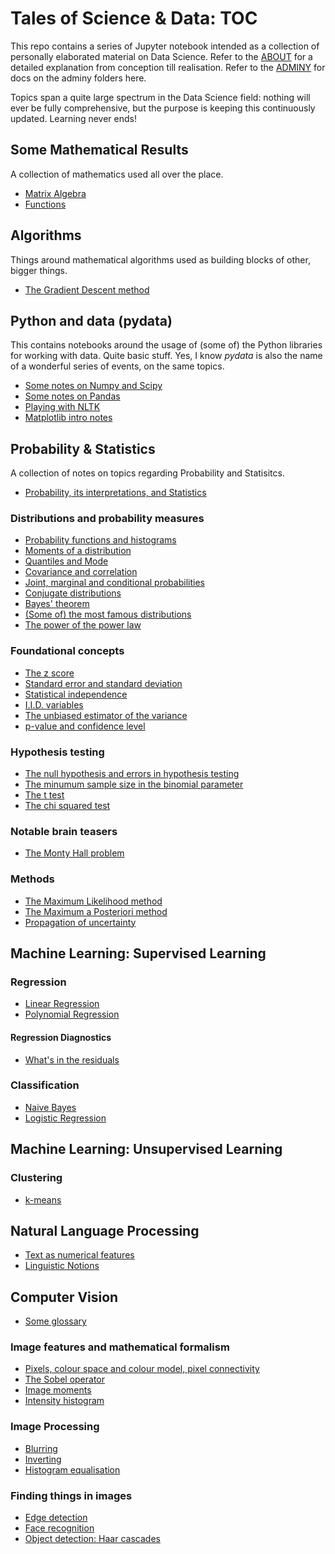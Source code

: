 # Tales of Science & Data: TOC

This repo contains a series of Jupyter notebook intended as a collection of personally elaborated material on Data Science. Refer to the [ABOUT](about.md) for a detailed explanation from conception till realisation. Refer to the [ADMINY](adminy.md) for docs on the adminy folders here.

Topics span a quite large spectrum in the Data Science field: nothing will ever be fully comprehensive, but the purpose is keeping this continuously updated. Learning never ends!
 

## Some Mathematical Results

A collection of mathematics used all over the place.

* [Matrix Algebra](http://nbviewer.jupyter.org/github/martinapugliese/tales-science-data/tree/master/maths/matrices.ipynb)
* [Functions](http://nbviewer.jupyter.org/github/martinapugliese/tales-science-data/tree/master/algebra/matrices.ipynb)


## Algorithms

Things around mathematical algorithms used as building blocks of other, bigger things.

* [The Gradient Descent method](http://nbviewer.jupyter.org/github/martinapugliese/tales-science-data/blob/master/algorithms/gradient-descent.ipynb)


## Python and data (pydata)

This contains notebooks around the usage of (some of) the Python libraries for working with data. Quite basic stuff. Yes, I know *pydata* is also the name of a wonderful series of events, on the same topics.

* [Some notes on Numpy and Scipy](http://nbviewer.jupyter.org/github/martinapugliese/tales-science-data/blob/master/pydata-notes/numpy-scipy.ipynb)
* [Some notes on Pandas](http://nbviewer.jupyter.org/github/martinapugliese/tales-science-data/blob/master/pydata-notes/pandas.ipynb)
* [Playing with NLTK](http://nbviewer.jupyter.org/github/martinapugliese/tales-science-data/blob/master/pydata-notes/nltk.ipynb)
* [Matplotlib intro notes](http://nbviewer.jupyter.org/github/martinapugliese/tales-science-data/blob/master/pydata-notes/matplotlib.ipynb)


## Probability & Statistics

A collection of notes on topics regarding Probability and Statisitcs.

* [Probability, its interpretations, and Statistics](http://nbviewer.jupyter.org/github/martinapugliese/tales-science-data/blob/master/prob-stats/prob-interpretations-stats.ipynb)

### Distributions and probability measures

* [Probability functions and histograms](http://nbviewer.jupyter.org/github/martinapugliese/tales-science-data/blob/master/prob-stats/distributions-measures/probfunctions-histograms.ipynb)
* [Moments of a distribution](http://nbviewer.jupyter.org/github/martinapugliese/tales-science-data/blob/master/prob-stats/distributions-measures/moments.ipynb)
* [Quantiles and Mode](http://nbviewer.jupyter.org/github/martinapugliese/tales-science-data/blob/master/prob-stats/distributions-measures/quantiles-mode.ipynb)
* [Covariance and correlation](http://nbviewer.jupyter.org/github/martinapugliese/tales-science-data/blob/master/prob-stats/distributions-measures/covariance-correlation.ipynb)
* [Joint, marginal and conditional probabilities](http://nbviewer.jupyter.org/github/martinapugliese/tales-science-data/blob/master/prob-stats/distributions-measures/joint-marg-conditional-prob.ipynb)
* [Conjugate distributions](http://nbviewer.jupyter.org/github/martinapugliese/tales-science-data/blob/master/prob-stats/distributions-measures/conjugate-dist.ipynb)
* [Bayes' theorem](http://nbviewer.jupyter.org/github/martinapugliese/tales-science-data/blob/master/prob-stats/distributions-measures/bayes.ipynb)
* [(Some of) the most famous distributions](http://nbviewer.jupyter.org/github/martinapugliese/tales-science-data/blob/master/prob-stats/distributions-measures/famous-distributions.ipynb)
* [The power of the power law](http://nbviewer.jupyter.org/github/martinapugliese/tales-science-data/blob/master/prob-stats/distributions-measures/power-law.ipynb)

### Foundational concepts

* [The z score](http://nbviewer.jupyter.org/github/martinapugliese/tales-science-data/blob/master/prob-stats/concepts/z-score.ipynb)
* [Standard error and standard deviation](http://nbviewer.jupyter.org/github/martinapugliese/tales-science-data/blob/master/prob-stats/concepts/sd-se.ipynb)
* [Statistical independence](http://nbviewer.jupyter.org/github/martinapugliese/tales-science-data/blob/master/prob-stats/concepts/independence.ipynb)
* [I.I.D. variables](http://nbviewer.jupyter.org/github/martinapugliese/tales-science-data/blob/master/prob-stats/concepts/iid.ipynb)
* [The unbiased estimator of the variance](http://nbviewer.jupyter.org/github/martinapugliese/tales-science-data/blob/master/prob-stats/concepts/unbiased-estimator-varstd.ipynb)
* [p-value and confidence level](http://nbviewer.jupyter.org/github/martinapugliese/tales-science-data/blob/master/prob-stats/concepts/p-value-confidence-level.ipynb)

### Hypothesis testing

* [The null hypothesis and errors in hypothesis testing](http://nbviewer.jupyter.org/github/martinapugliese/tales-science-data/blob/master/prob-stats/testing/null-hyp-error-types.ipynb)
* [The minumum sample size in the binomial parameter](http://nbviewer.jupyter.org/github/martinapugliese/tales-science-data/blob/master/prob-stats/testing/binomial-param-sample-size.ipynb)
* [The t test](http://nbviewer.jupyter.org/github/martinapugliese/tales-science-data/blob/master/prob-stats/testing/t-test.ipynb)
* [The chi squared test](http://nbviewer.jupyter.org/github/martinapugliese/tales-science-data/blob/master/prob-stats/testing/chi-squared.ipynb)

### Notable brain teasers

* [The Monty Hall problem](http://nbviewer.jupyter.org/github/martinapugliese/tales-science-data/blob/master/prob-stats/prob-brain-teasers/monty-hall.ipynb)

### Methods

* [The Maximum Likelihood method](http://nbviewer.jupyter.org/github/martinapugliese/tales-science-data/blob/master/prob-stats/methods/mle.ipynb)
* [The Maximum a Posteriori method](http://nbviewer.jupyter.org/github/martinapugliese/tales-science-data/blob/master/prob-stats/methods/map.ipynb)
* [Propagation of uncertainty](http://nbviewer.jupyter.org/github/martinapugliese/tales-science-data/blob/master/prob-stats/methods/error-propagation.ipynb)


## Machine Learning: Supervised Learning

### Regression

* [Linear Regression](http://nbviewer.jupyter.org/github/martinapugliese/tales-science-data/blob/master/supervised-learning/regression/linear-regression.ipynb)
* [Polynomial Regression](http://nbviewer.jupyter.org/github/martinapugliese/tales-science-data/blob/master/supervised-learning/regression/polynomial-regression.ipynb)

#### Regression Diagnostics

* [What's in the residuals](http://nbviewer.jupyter.org/github/martinapugliese/tales-science-data/blob/master/supervised-learning/regression/diagnostics/residuals.ipynb)

### Classification

* [Naive Bayes](http://nbviewer.jupyter.org/github/martinapugliese/tales-science-data/blob/master/supervised-learning/classification/nb.ipynb)
* [Logistic Regression](http://nbviewer.jupyter.org/github/martinapugliese/tales-science-data/blob/master/supervised-learning/classification/logit.ipynb)

## Machine Learning: Unsupervised Learning

### Clustering

* [k-means](http://nbviewer.jupyter.org/github/martinapugliese/tales-science-data/blob/master/unsupervised-learning/clustering/kmeans.ipynb)


## Natural Language Processing

* [Text as numerical features](http://nbviewer.jupyter.org/github/martinapugliese/tales-science-data/blob/master/nlp/text-num-feats.ipynb)
* [Linguistic Notions](http://nbviewer.jupyter.org/github/martinapugliese/tales-science-data/blob/master/nlp/linguistic-notions.ipynb)


## Computer Vision

* [Some glossary](http://nbviewer.jupyter.org/github/martinapugliese/tales-science-data/blob/master/cv/some-glossary.ipynb)

### Image features and mathematical formalism

* [Pixels, colour space and colour model, pixel connectivity](http://nbviewer.jupyter.org/github/martinapugliese/tales-science-data/blob/master/cv/image-feats-maths/pixels-colour-connectivity.ipynb)
* [The Sobel operator](http://nbviewer.jupyter.org/github/martinapugliese/tales-science-data/blob/master/cv/image-feats-maths/sobel.ipynb)
* [Image moments](http://nbviewer.jupyter.org/github/martinapugliese/tales-science-data/blob/master/cv/image-feats-maths/moments.ipynb)
* [Intensity histogram](http://nbviewer.jupyter.org/github/martinapugliese/tales-science-data/blob/master/cv/image-feats-maths/intensity-histogram.ipynb)

### Image Processing

* [Blurring](http://nbviewer.jupyter.org/github/martinapugliese/tales-science-data/blob/master/cv/image-processing/blurring.ipynb)
* [Inverting](http://nbviewer.jupyter.org/github/martinapugliese/tales-science-data/blob/master/cv/image-processing/inverting.ipynb)
* [Histogram equalisation](http://nbviewer.jupyter.org/github/martinapugliese/tales-science-data/blob/master/cv/image-processing/hist-equalisation.ipynb)

### Finding things in images

* [Edge detection](http://nbviewer.jupyter.org/github/martinapugliese/tales-science-data/blob/master/cv/finding-things/edge-detection.ipynb)
* [Face recognition](http://nbviewer.jupyter.org/github/martinapugliese/tales-science-data/blob/master/cv/finding-things/face-recognition.ipynb)
* [Object detection: Haar cascades](http://nbviewer.jupyter.org/github/martinapugliese/tales-science-data/blob/master/cv/finding-things/object-detection-haar-cascades.ipynb)
